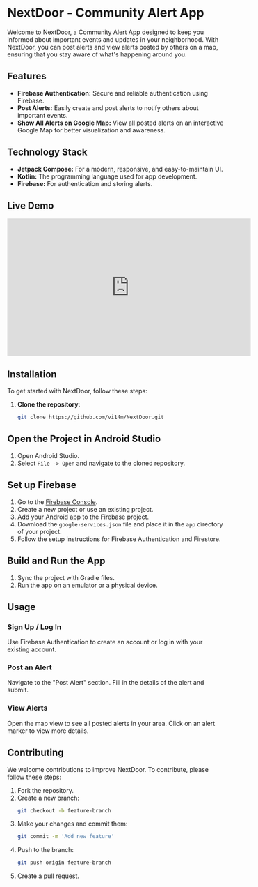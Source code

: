 # NextDoor - Community Alert App

Welcome to NextDoor, a Community Alert App designed to keep you informed about important events and updates in your neighborhood. With NextDoor, you can post alerts and view alerts posted by others on a map, ensuring that you stay aware of what's happening around you.

## Features

- **Firebase Authentication:** Secure and reliable authentication using Firebase.
- **Post Alerts:** Easily create and post alerts to notify others about important events.
- **Show All Alerts on Google Map:** View all posted alerts on an interactive Google Map for better visualization and awareness.

## Technology Stack

- **Jetpack Compose:** For a modern, responsive, and easy-to-maintain UI.
- **Kotlin:** The programming language used for app development.
- **Firebase:** For authentication and storing alerts.

## Live Demo

<iframe width="560" height="315" 
src="https://www.youtube.com/embed/RFvmlGCiKB8" 
title="NextDoor Demo Video" frameborder="0" 
allow="accelerometer; autoplay; clipboard-write; encrypted-media; gyroscope; picture-in-picture" 
allowfullscreen></iframe>

## Installation

To get started with NextDoor, follow these steps:

1. **Clone the repository:**
   ```sh
   git clone https://github.com/vi14m/NextDoor.git
   ```
## Open the Project in Android Studio

1. Open Android Studio.
2. Select `File -> Open` and navigate to the cloned repository.

## Set up Firebase

1. Go to the [Firebase Console](https://console.firebase.google.com/).
2. Create a new project or use an existing project.
3. Add your Android app to the Firebase project.
4. Download the `google-services.json` file and place it in the `app` directory of your project.
5. Follow the setup instructions for Firebase Authentication and Firestore.

## Build and Run the App

1. Sync the project with Gradle files.
2. Run the app on an emulator or a physical device.

## Usage

### Sign Up / Log In

Use Firebase Authentication to create an account or log in with your existing account.

### Post an Alert

Navigate to the "Post Alert" section.
Fill in the details of the alert and submit.

### View Alerts

Open the map view to see all posted alerts in your area.
Click on an alert marker to view more details.

## Contributing

We welcome contributions to improve NextDoor. To contribute, please follow these steps:

1. Fork the repository.
2. Create a new branch:
    ```sh
    git checkout -b feature-branch
    ```
3. Make your changes and commit them:
    ```sh
    git commit -m 'Add new feature'
    ```
4. Push to the branch:
    ```sh
    git push origin feature-branch
    ```
5. Create a pull request.


